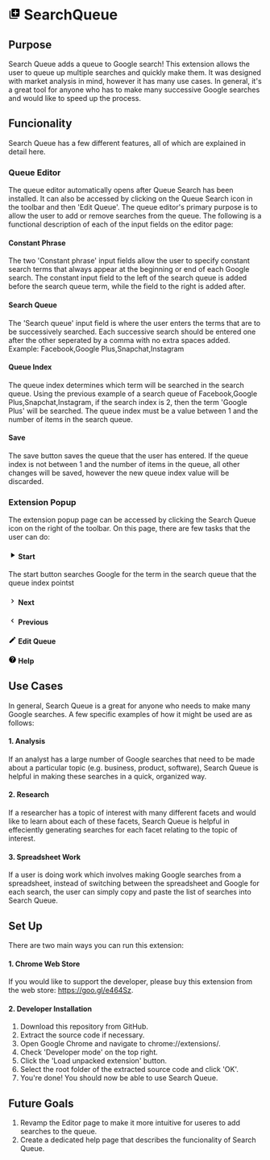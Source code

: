 # <img src="https://raw.githubusercontent.com/isaiahnields/SearchQueue/master/resources/images/icon.png" width="24"> SearchQueue

## Purpose

Search Queue adds a queue to Google search! This extension allows the user to queue up multiple searches and quickly make them. It was designed with market analysis in mind, however it has many use cases. In general, it's a great tool for anyone who has to make many successive Google searches and would like to speed up the process.

## Funcionality

Search Queue has a few different features, all of which are explained in detail here.

### Queue Editor

The queue editor automatically opens after Queue Search has been installed. It can also be accessed by clicking on the Queue Search icon in the toolbar and then 'Edit Queue'. The queue editor's primary purpose is to allow the user to add or remove searches from the queue. The following is a functional description of each of the input fields on the editor page:

#### Constant Phrase

The two 'Constant phrase' input fields allow the user to specify constant search terms that always appear at the beginning or end of each Google search. The constant input field to the left of the search queue is added before the search queue term, while the field to the right is added after.

#### Search Queue

The 'Search queue' input field is where the user enters the terms that are to be successively searched. Each successive search should be entered one after the other seperated by a comma with no extra spaces added. Example: Facebook,Google Plus,Snapchat,Instagram

#### Queue Index

The queue index determines which term will be searched in the search queue. Using the previous example of a search queue of Facebook,Google Plus,Snapchat,Instagram, if the search index is 2, then the term 'Google Plus' will be searched. The queue index must be a value between 1 and the number of items in the search queue.

#### Save

The save button saves the queue that the user has entered. If the queue index is not between 1 and the number of items in the queue, all other changes will be saved, however the new queue index value will be discarded.

### Extension Popup

The extension popup page can be accessed by clicking the Search Queue icon on the right of the toolbar. On this page, there are few tasks that the user can do:

#### <img src="https://raw.githubusercontent.com/isaiahnields/SearchQueue/master/resources/images/start.png" width="16"> Start

The start button searches Google for the term in the search queue that the queue index pointst

#### <img src="https://raw.githubusercontent.com/isaiahnields/SearchQueue/master/resources/images/next.png" width="16"> Next

#### <img src="https://raw.githubusercontent.com/isaiahnields/SearchQueue/master/resources/images/previous.png" width="16"> Previous

#### <img src="https://raw.githubusercontent.com/isaiahnields/SearchQueue/master/resources/images/edit.png" width="16"> Edit Queue

#### <img src="https://raw.githubusercontent.com/isaiahnields/SearchQueue/master/resources/images/help.png" width="16"> Help

## Use Cases

In general, Search Queue is a great for anyone who needs to make many Google searches. A few specific examples of how it might be used are as follows:

#### 1. Analysis

If an analyst has a large number of Google searches that need to be made about a particular topic (e.g. business, product, software), Search Queue is helpful in making these searches in a quick, organized way.

#### 2. Research

If a researcher has a topic of interest with many different facets and would like to learn about each of these facets, Search Queue is helpful in effeciently generating searches for each facet relating to the topic of interest.

#### 3. Spreadsheet Work

If a user is doing work which involves making Google searches from a spreadsheet, instead of switching between the spreadsheet and Google for each search, the user can simply copy and paste the list of searches into Search Queue.

## Set Up

There are two main ways you can run this extension:

#### 1. Chrome Web Store

If you would like to support the developer, please buy this extension from the web store: https://goo.gl/e464Sz.

#### 2. Developer Installation

1. Download this repository from GitHub.
2. Extract the source code if necessary.
3. Open Google Chrome and navigate to chrome://extensions/.
4. Check 'Developer mode' on the top right.
5. Click the 'Load unpacked extension' button.
6. Select the root folder of the extracted source code and click 'OK'.
7. You're done! You should now be able to use Search Queue.

## Future Goals

1. Revamp the Editor page to make it more intuitive for useres to add searches to the queue.
2. Create a dedicated help page that describes the funcionality of Search Queue.
